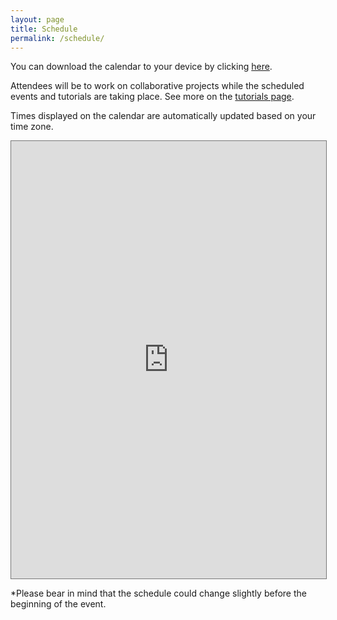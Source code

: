 ```yaml
---
layout: page
title: Schedule
permalink: /schedule/
---
```


You can download the calendar to your device by clicking [here](https://calendar.google.com/calendar/ical/brainhack.magdeburg%40gmail.com/public/basic.ics).

Attendees will be to work on collaborative projects while the scheduled events and tutorials are taking place. See more on the [tutorials page](https://brainhack-magdeburg.github.io/tutorials/).

Times displayed on the calendar are automatically updated based on your time zone.

<div id='calendar-container'>
<iframe src="https://calendar.google.com/calendar/embed?height=600&wkst=2&bgcolor=%23ffffff&ctz=Europe%2FBerlin&mode=WEEK&src=YnJhaW5oYWNrLm1hZ2RlYnVyZ0BnbWFpbC5jb20&src=YWRkcmVzc2Jvb2sjY29udGFjdHNAZ3JvdXAudi5jYWxlbmRhci5nb29nbGUuY29t&src=ZW4tZ2IuZ2VybWFuI2hvbGlkYXlAZ3JvdXAudi5jYWxlbmRhci5nb29nbGUuY29t&color=%23039BE5&color=%2333B679&color=%230B8043" style="border:solid 1px #777" width="100%" height="700" frameborder="0" scrolling="no"></iframe>  
</div>

*Please bear in mind that the schedule could change slightly before the beginning of the event.

<script type="text/javascript">
  var timezone = jstz.determine();
  var pref = '<iframe src="https://calendar.google.com/calendar/embed?height=600&wkst=2&bgcolor=%23ffffff&ctz=Europe%2FBerlin&mode=WEEK&src=YnJhaW5oYWNrLm1hZ2RlYnVyZ0BnbWFpbC5jb20&src=YWRkcmVzc2Jvb2sjY29udGFjdHNAZ3JvdXAudi5jYWxlbmRhci5nb29nbGUuY29t&src=ZW4tZ2IuZ2VybWFuI2hvbGlkYXlAZ3JvdXAudi5jYWxlbmRhci5nb29nbGUuY29t&color=%23039BE5&color=%2333B679&color=%230B8043" style="border:solid 1px #777" width="100%" height="700" frameborder="0" scrolling="no"></iframe>';
  var iframe_html = pref + timezone.name() + suff;
  document.getElementById('calendar-container').innerHTML = iframe_html;
</script>
